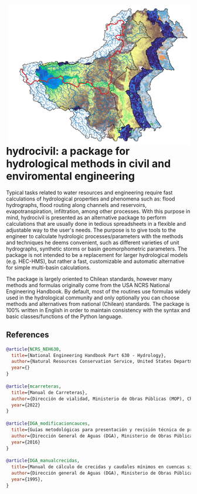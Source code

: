 <img src="logo.png" width=500 align='right'>

<h1>hydrocivil: a package for hydrological methods in civil and enviromental engineering</h1>

Typical tasks related to water resources and engineering require fast calculations of hydrological properties and phenomena such as: flood hydrographs, flood routing along channels and reservoirs, evapotranspiration, infiltration, among other processes. With this purpose in mind, hydrocivil is presented as an alternative package to perform calculations that are usually done in tedious spreadsheets in a flexible and adjustable way to the user's needs. The purpose is to give tools to the engineer to calculate hydrologic processes/parameters with the methods and techniques he deems convenient, such as different varieties of unit hydrographs, synthetic storms or basin geomorphometric parameters. The package is not intended to be a replacement for larger hydrological models (e.g. HEC-HMS), but rather a fast, customizable and automatic alternative for simple multi-basin calculations.

The package is largely oriented to Chilean standards, however many methods and formulas originally come from the USA NCRS National Engineering Handbook. By default, most of the routines use formulas widely used in the hydrological community and only optionally you can choose methods and alternatives from national (Chilean) standards. The package is 100% written in English in order to maintain consistency with the syntax and basic classes/functions of the Python language.

## References

```bib
@article{NCRS_NEH630,
  title={National Engineering Handbook Part 630 - Hydrology},
  author={Natural Resources Conservation Service, United States Department of Agriculture (USDA)},
  year={}
}

@article{mcarreteras,
  title={Manual de Carreteras},
  author={Dirección de vialidad, Ministerio de Obras Públicas (MOP), Chile},
  year={2022}
}

@article{DGA_modificacioncauces,
  title={Guías metodológicas para presentación y revisión técnica de proyectos de modificación de cauces naturales y artificiales.},
  author={Dirección General de Aguas (DGA), Ministerio de Obras Públicas (MOP), Chile},
  year={2016}
}

@article{DGA_manualcrecidas,
  title={Manual de cálculo de crecidas y caudales mínimos en cuencas sin información fluviométrica},
  author={Dirección general de Aguas (DGA), Ministerio de Obras Públicas (MOP), Chile},
  year={1995},
}

```
